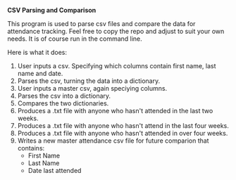 **CSV Parsing and Comparison**

This program is used to parse csv files and compare the data for attendance tracking. Feel free to copy the repo and adjust to suit your own needs. It is of course run in the command line.

Here is what it does:
1.  User inputs a csv. Specifying which columns contain first name, last name and date.
2. Parses the csv, turning the data into a dictionary.
3. User inputs a master csv, again speciying columns.
4. Parses the csv into a dictionary.
5. Compares the two dictionaries.
6. Produces a .txt file with anyone who hasn't attended in the last two weeks.
7. Produces a .txt file with anyone who hasn't attend in the last four weeks.
8. Produces a .txt file with anyone who hasn't attended in over four weeks.
9. Writes a new master attendance csv file for future comparion that contains:
    - First Name
    - Last Name
    - Date last attended
